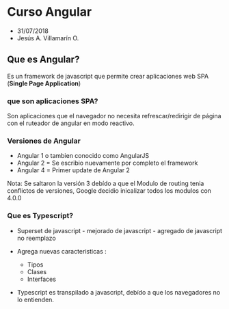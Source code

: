 # Curso Angular
- 31/07/2018
- Jesús A. Villamarín O.

## Que es Angular?
Es un framework de javascript que permite crear aplicaciones web SPA (**Single Page Application**)

### que son aplicaciones SPA?
Son aplicaciones que el navegador no necesita refrescar/redirigir de página con el ruteador de angular en modo reactivo.

### Versiones de Angular
* Angular 1 o tambien conocido como AngularJS 
* Angular 2 = Se escribio nuevamente por completo el framework
* Angular 4 = Primer update de Angular 2

Nota: Se saltaron la versión 3 debído a que el Modulo de routing tenia conflictos de versiones, Google decidio inicalizar todos los modulos con 4.0.0

### Que es Typescript?
* Superset de javascript - mejorado de javascript - agregado de javascript no reemplazo
* Agrega nuevas caracteristicas :
    - Tipos
    - Clases
    - Interfaces 

* Typescript es transpilado a javascript, debído a que los navegadores no lo entienden.



